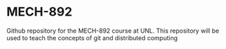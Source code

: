 # MECH-892
Github repository for the MECH-892 course at UNL. This repository will be used to teach the concepts of git and distributed computing
